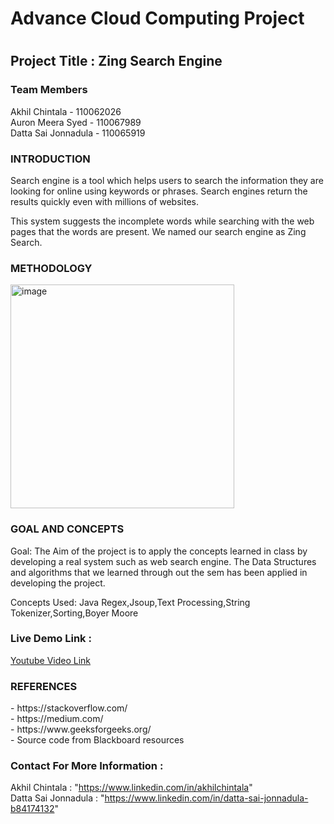 
<h1>Advance Cloud Computing Project<h1>
<h2>Project Title : Zing Search Engine</h2>
  <h3>Team Members</h3>
  <p>
Akhil Chintala - 110062026 <br>
Auron Meera Syed - 110067989 <br>
Datta Sai Jonnadula - 110065919
</p>
  
<h3>INTRODUCTION</h3>
<p>Search engine is a tool which helps users to search  the information they are looking for online using keywords or phrases. Search engines return the results quickly even with millions of websites.

This system suggests the incomplete words while searching with the web pages that the words are present. We named our search engine as Zing Search.</p>
  
  <h3>METHODOLOGY</h3>
  <img width="358" alt="image" src="https://user-images.githubusercontent.com/33386970/143790877-a1c170a9-b274-483c-bcb9-b53fa4f875e8.png">

<h3>GOAL AND CONCEPTS</h3> 
<p>Goal: The Aim of the project is to apply the concepts learned in class by developing a real system such as web search engine. The Data Structures and algorithms that we learned through out the sem  has been applied in developing the project. <br>

Concepts Used:
Java Regex,Jsoup,Text Processing,String Tokenizer,Sorting,Boyer Moore
</p>
  
<h3>Live Demo Link : </h3>   
<a href="https://www.w3schools.com">Youtube Video Link</a>
  
  <h3>REFERENCES</h3>
  <p>
- https://stackoverflow.com/ <br>
- https://medium.com/ <br>
- https://www.geeksforgeeks.org/ <br>
- Source code from Blackboard resources 

</p>
  <h3>Contact For More Information : </h3>
    
   Akhil Chintala : "https://www.linkedin.com/in/akhilchintala" <br>
   Datta Sai Jonnadula : "https://www.linkedin.com/in/datta-sai-jonnadula-b84174132"
  
    
  

